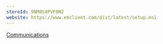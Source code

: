 ```yaml
---
storeId: 9NM8S4PVF0N2
website: https://www.emclient.com/dist/latest/setup.msi
---
```


[Communications](../Communications.md)